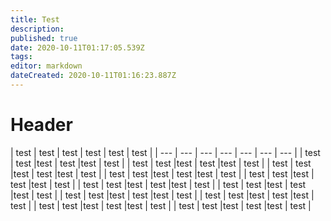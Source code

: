 ```yaml
---
title: Test
description: 
published: true
date: 2020-10-11T01:17:05.539Z
tags: 
editor: markdown
dateCreated: 2020-10-11T01:16:23.887Z
---
```


# Header



| test | test | test | test | test | test |
| --- | --- |  --- |  --- | --- | --- | --- |
| test | test |test | test |test | test |
| test | test |test | test |test | test |
| test | test |test | test |test | test |
| test | test |test | test |test | test |
| test | test |test | test |test | test |
| test | test |test | test |test | test |
| test | test |test | test |test | test |
| test | test |test | test |test | test |
| test | test |test | test |test | test |
| test | test |test | test |test | test |
| test | test |test | test |test | test |